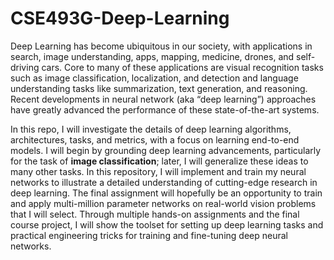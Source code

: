 # CSE493G-Deep-Learning

Deep Learning has become ubiquitous in our society, with applications in search, image understanding, apps, mapping, medicine, drones, and self-driving cars. Core to many of these applications are visual recognition tasks such as image classification, localization, and detection and language understanding tasks like summarization, text generation, and reasoning. Recent developments in neural network (aka “deep learning”) approaches have greatly advanced the performance of these state-of-the-art systems.

In this repo, I will investigate the details of deep learning algorithms, architectures, tasks, and metrics, with a focus on learning end-to-end models. I will begin by grounding deep learning advancements, particularly for the task of **image classification**; later, I will generalize these ideas to many other tasks. In this repository, I will implement and train my neural networks to illustrate a detailed understanding of cutting-edge research in deep learning. The final assignment will hopefully be an opportunity to train and apply multi-million parameter networks on real-world vision problems that I will select. Through multiple hands-on assignments and the final course project, I will show the toolset for setting up deep learning tasks and practical engineering tricks for training and fine-tuning deep neural networks.
